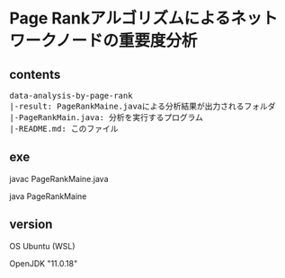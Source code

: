 # Page Rankアルゴリズムによるネットワークノードの重要度分析
## contents
<pre>
data-analysis-by-page-rank 
|-result: PageRankMaine.javaによる分析結果が出力されるフォルダ
|-PageRankMain.java: 分析を実行するプログラム
|-README.md: このファイル
</pre>
## exe
javac PageRankMaine.java

java PageRankMaine <data file path>
## version
OS Ubuntu (WSL)

OpenJDK "11.0.18"